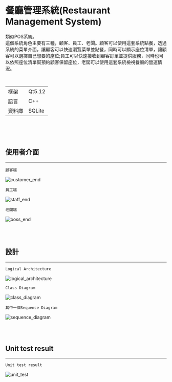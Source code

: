 # 餐廳管理系統(Restaurant Management System)

類似POS系統。<br>
這個系統角色主要有三種，顧客、員工、老闆。顧客可以使用這套系統點餐，透過系統的菜單介面，讓顧客可以快速瀏覽菜單並點餐，同時可以顯示座位清單，讓顧客可以選擇自己想要的座位;員工可以快速接收到顧客訂單並提供服務，同時也可以依照座位清單幫預約顧客保留座位，老闆可以使用這套系統檢視餐廳的營運情況。

<br>

|        |       |
|  ----  | ----  |
| 框架   | Qt5.12 |
| 語言   |   C++ |
| 資料庫 | SQLite |


<br>
<br>
<br>

## 使用者介面
- - - -

`顧客端`

![customer_end](/readme_images/customer_end.png)

`員工端`

![staff_end](/readme_images/staff_end.png)

`老闆端`

![boss_end](/readme_images/boss_end.png)

<br>
<br>

## 設計
- - - -

`Logical Architecture`

![logical_architecture](/readme_images/logical_architecture.jpg)

`Class Diagram`

![class_diagram](/readme_images/class_diagram.png)

`其中一個Sequence Diagram`

![sequence_diagram](/readme_images/sequence_diagram.png)

<br>
<br>

## Unit test result
- - - -

`Unit test result`

![unit_test](/readme_images/unit_test.png)
